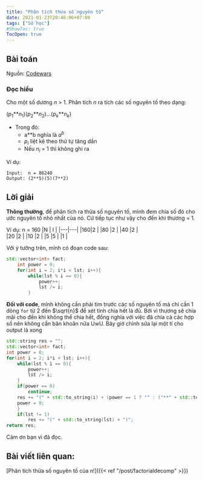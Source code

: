 ```yaml
---
title: "Phân tích thừa số nguyên tố"
date: 2021-01-23T20:46:06+07:00
tags: ["Số học"]
#ShowToc: true
TocOpen: true
---
```

## Bài toán 
Nguồn: [Codewars](https://www.codewars.com/kata/54d512e62a5e54c96200019e)
### Đọc hiểu
Cho một số dương $n$ > 1. Phân tích $n$ ra tích các số nguyên tố theo dạng:

($p_1$\*\*$n_1$)($p_2$\*\*$n_2$)...($p_k$\*\*$n_k$) 
- Trong đó: 
    - a**b nghĩa là $a^b$
    - $p_i$ liệt kê theo thứ tự tăng dần
    - Nếu $n_i$ = 1 thì không ghi ra

Ví dụ:
```
Input:  n = 86240
Output: (2**5)(5)(7**2)
```
## Lời giải 
**Thông thường**, để phân tích ra thừa số nguyên tố, mỉnh đem chia số đó cho ước nguyên tố nhỏ nhất của nó. Cứ tiếp tục như vậy cho đến khi thương = 1.

Ví dụ: n = 160
|N  | I |
|---|---|
|160|2  |
|80 |2  |
|40 |2  |   
|20 |2  |
|10 |2  |
|5  |5  |
|1  |

Với ý tưởng trên, mỉnh có đoạn code sau:
```cpp
std::vector<int> fact;
    int power = 0;
    for(int i = 2; i*i < lst; i++){
        while(lst % i == 0){
            power++;
            lst /= i;
        }
```
**Đối với code**, mỉnh không cần phải tìm trước các số nguyên tố mà chỉ cần 1 dòng `for` từ 2 đến $\sqrt{n}$ để xét tính chia hết là đủ. Bởi vì thương sẽ chia mãi cho đến khi không thể chia hết, đồng nghĩa với việc đã chia cả các hợp số nên không cần băn khoăn nữa UwU. Bây giờ chỉnh sửa lại một tí cho output là xong
```cpp
std::string res = "";
std::vector<int> fact;
int power = 0;
for(int i = 2; i*i < lst; i++){
    while(lst % i == 0){
        power++;
        lst /= i;
    }
    if(power == 0)
        continue;
    res += "(" + std::to_string(i) + (power == 1 ? "" : ("**" + std::to_string(power))) + ")";
    power = 0;
    }   
    if(lst != 1)
        res += "(" + std::to_string(lst) + ")";
return res;
```
Cảm ơn bạn vì đã đọc.
## Bài viết liên quan:
[Phân tích thừa số nguyên tố của n!]({{< ref "/post/factorialdecomp" >}})